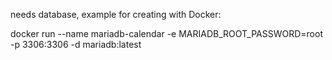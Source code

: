 needs database, example for creating with Docker:

docker run --name mariadb-calendar -e MARIADB_ROOT_PASSWORD=root -p 3306:3306 -d mariadb:latest